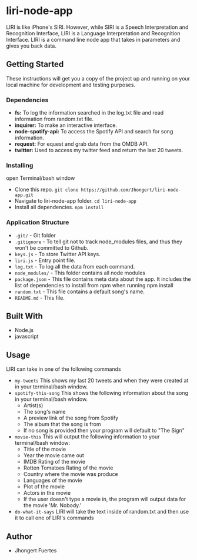# liri-node-app
LIRI is like iPhone's SIRI. However, while SIRI is a Speech Interpretation and Recognition Interface, LIRI is a Language Interpretation and Recognition Interface. LIRI is a command line node app that takes in parameters and gives you back data.
## Getting Started
These instructions will get you a copy of the project up and running on your local machine for development and testing purposes.
### Dependencies
- **fs:** To log the information searched in the log.txt file and read information from random.txt file.
- **inquirer:** To make an interactive interface.
- **node-spotify-api:** To access the Spotify API and search for song information.
- **request:** For equest and grab data from the OMDB API.
- **twitter:** Used to access my twitter feed and return the last 20 tweets.
### Installing
open Terminal/bash window
- Clone this repo. `git clone https://github.com/Jhongert/liri-node-app.git`
- Navigate to liri-node-app folder. `cd liri-node-app`
- Install all dependencies. `npm install`
### Application Structure
- `.git/` - Git folder
- `.gitignore` - To tell git not to track node_modules files, and thus they won't be committed to Github. 
- `keys.js` - To store Twitter API keys.
- `liri.js` - Entry point file.
- `log.txt` - To log all the data from each command.
- `node_modules/` - This folder contains all node modules
- `package.json` - This file contains meta data about the app. It includes the list of dependencies to install from npm when running npm install
- `random.txt` - This file contains a default song's name.
- `README.md` - This file.
## Built With
- Node.js
- javascript
## Usage
LIRI can take in one of the following commands
- `my-tweets` This shows my last 20 tweets and when they were created at in your terminal/bash window.
- `spotify-this-song` This shows the following information about the song in your terminal/bash window.
	- Artist(s)
	- The song's name
	- A preview link of the song from Spotify
	- The album that the song is from
	- If no song is provided then your program will default to "The Sign"
- `movie-this` This will output the following information to your terminal/bash window:
	- Title of the movie
	- Year the movie came out
	- IMDB Rating of the movie
	- Rotten Tomatoes Rating of the movie
	- Country where the movie was produce
	- Languages of the movie
	- Plot of the movie
	- Actors in the movie
	- If the user doesn't type a movie in, the program will output data for the movie 'Mr. Nobody.'
- `do-what-it-says` LIRI will take the text inside of random.txt and then use it to call one of LIRI's commands
## Author
- Jhongert Fuertes
